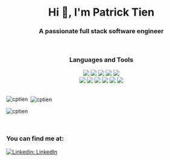 <h1 align="center">Hi 👋, I'm Patrick Tien</h1>
<h3 align="center">A passionate full stack software engineer</h3>

</br>
<h3 align="center">Languages and Tools</h3>
<div align='center' width=100%>
<img src="https://img.shields.io/badge/JavaScript-F7DF1E.svg?style=for-the-badge&logo=JavaScript&logoColor=black" />
<img src="https://img.shields.io/badge/Python-3776AB.svg?style=for-the-badge&logo=Python&logoColor=white" />
<img src="https://img.shields.io/badge/HTML5-E34F26.svg?style=for-the-badge&logo=HTML5&logoColor=white" />
<img src="https://img.shields.io/badge/CSS3-1572B6.svg?style=for-the-badge&logo=CSS3&logoColor=white" />
<img src="https://img.shields.io/badge/Amazon%20S3-569A31.svg?style=for-the-badge&logo=Amazon-S3&logoColor=white" />
</div>

<div align='center' width=100%>
<img src="https://img.shields.io/badge/React-61DAFB.svg?style=for-the-badge&logo=React&logoColor=black" />
<img src="https://img.shields.io/badge/PostgreSQL-4169E1.svg?style=for-the-badge&logo=PostgreSQL&logoColor=white" />
<img src="https://img.shields.io/badge/Git-F05032.svg?style=for-the-badge&logo=Git&logoColor=white" />
<img src="https://img.shields.io/badge/GitHub-181717.svg?style=for-the-badge&logo=GitHub&logoColor=white" />
<img src="https://img.shields.io/badge/MongoDB-47A248.svg?style=for-the-badge&logo=MongoDB&logoColor=white" />
<img src="https://img.shields.io/badge/Django-092E20.svg?style=for-the-badge&logo=Django&logoColor=white" />
</div>

</br>
<p align="center">
</p>

<p><img align="left" src="https://github-readme-stats.vercel.app/api/top-langs?username=cptien&show_icons=true&locale=en&layout=compact" alt="cptien" /></p>

<p>&nbsp;<img align="center" src="https://github-readme-stats.vercel.app/api?username=cptien&show_icons=true&locale=en" alt="cptien" /></p>

<p><img align="center" src="https://github-readme-streak-stats.herokuapp.com/?user=cptien&" alt="cptien" /></p>

</br>
<h3 align="left">You can find me at:</h3>

[![Linkedin: LinkedIn](https://img.shields.io/badge/linkedin-%230077B5.svg?style=for-the-badge&logo=linkedin&logoColor=white)](https://www.linkedin.com/in/cheng-pei-tien/)

